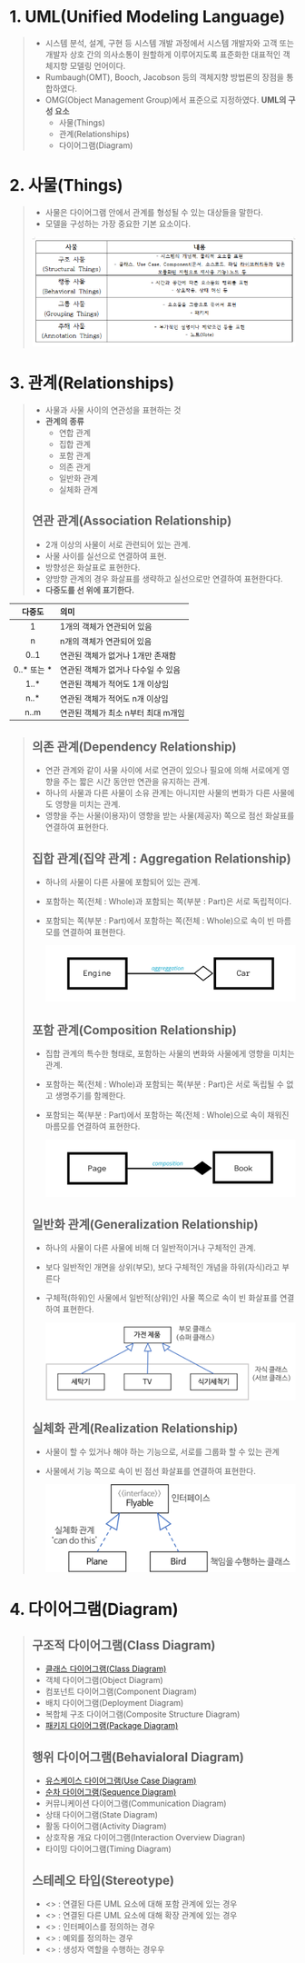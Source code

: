# 1. UML(Unified Modeling Language)
> - 시스템 분석, 설계, 구현 등 시스템 개발 과정에서 시스템 개발자와 고객 또는 개발자 상호 간의 의사소통이 원할하게 이루어지도록 표준화한 대표적인 객체지향 모델링 언어이다.
> - Rumbaugh(OMT), Booch, Jacobson 등의 객체지향 방법론의 장점을 통합하였다.
> - OMG(Object Management Group)에서 표준으로 지정하였다.
> **UML의 구성 요소**
>   - 사물(Things)
>   - 관계(Relationships)
>   - 다이어그램(Diagram)

# 2. 사물(Things)
> - 사물은 다이어그램 안에서 관계를 형성될 수 있는 대상들을 말한다.
> - 모델을 구성하는 가장 중요한 기본 요소이다.
>
> ![alt text](./img/UML_사물.png)

# 3. 관계(Relationships)
> - 사물과 사물 사이의 연관성을 표현하는 것
> - **관계의 종류**
>   - 연합 관계
>   - 집합 관계
>   - 포함 관계
>   - 의존 관게
>   - 일반화 관계
>   - 실체화 관계
> ## 연관 관계(Association Relationship)
> - 2개 이상의 사물이 서로 관련되어 있는 관계.
> - 사물 사이를 실선으로 연결하여 표현.
> - 방향성은 화살표로 표현한다.
> - 양방향 관계의 경우 화살표를 생략하고 실선으로만 연결하여 표현한다다.
> - **다중도를 선 위에 표기한다.**

|다중도|의미|
|:---:|:---|
|1|1개의 객체가 연관되어 있음|
|n|n개의 객체가 연관되어 있음|
|0..1|연관된 객체가 없거나 1개만 존재함|
|0..* 또는 *|연관된 객체가 없거나 다수일 수 있음|
|1..*|연관된 객체가 적어도 1개 이상임|
|n..*|연관된 객체가 적어도 n개 이상임|
|n..m|연관된 객체가 최소 n부터 최대 m개임|

> ## 의존 관계(Dependency Relationship)
> - 연관 관계와 같이 사물 사이에 서로 연관이 있으나 필요에 의해 서로에게 영향을 주는 짧은 시간 동안만 연관을 유지하는 관계.
> - 하나의 사물과 다른 사물이 소유 관계는 아니지만 사물의 변화가 다른 사물에도 영향을 미치는 관계.
> - 영향을 주는 사물(이용자)이 영향을 받는 사물(제공자) 쪽으로 점선 화살표를 연결하여 표현한다.
>
> ## 집합 관계(집약 관계 : Aggregation Relationship)
> - 하나의 사물이 다른 사물에 포함되어 있는 관계.
> - 포함하는 쪽(전체 : Whole)과 포함되는 쪽(부분 : Part)은 서로 독립적이다.
> - 포함되는 쪽(부분 : Part)에서 포함하는 쪽(전체 : Whole)으로 속이 빈 마름모를 연결하여 표현한다.
>
>   ![alt text](./img/UML_집약_관계.png)
>
> ## 포함 관계(Composition Relationship)
> - 집합 관계의 특수한 형태로, 포함하는 사물의 변화와 사물에게 영향을 미치는 관계.
> - 포함하는 쪽(전체 : Whole)과 포함되는 쪽(부분 : Part)은 서로 독립될 수 없고 생명주기를 함께한다.
> - 포함되는 쪽(부분 : Part)에서 포함하는 쪽(전체 : Whole)으로 속이 채워진 마름모를 연결하여 표현한다.
>
>   ![alt text](./img/UML_포함_관계.png)
>
> ## 일반화 관계(Generalization Relationship)
> - 하나의 사물이 다른 사물에 비해 더 일반적이거나 구체적인 관계.
> - 보다 일반적인 개면을 상위(부모), 보다 구체적인 개념을 하위(자식)라고 부른다
> - 구체적(하위)인 사물에서 일반적(상위)인 사물 쪽으로 속이 빈 화살표를 연결하여 표현한다.
>
>   ![alt text](./img/UML_일반화_관계.png)
>
> ## 실체화 관계(Realization Relationship)
> - 사물이 할 수 있거나 해야 하는 기능으로, 서로를 그룹화 할 수 있는 관계
> - 사물에서 기능 쪽으로 속이 빈 점선 화살표를 연결하여 표현한다.
>
>   ![alt text](./img/UML_실체화_관계.png)

# 4. 다이어그램(Diagram)
> ## 구조적 다이어그램(Class Diagram)
> - [클래스 다이어그램(Class Diagram)](./1_요구사항_확인/UML_클래스_다이어그램.md)
> - 객체 다이어그램(Object Diagram)
> - 컴포넌트 다이어그램(Component Diagram)
> - 배치 다이어그램(Deployment Diagram)
> - 복합체 구조 다이어그램(Composite Structure Diagram)
> - [패키지 다이어그램(Package Diagram)](./1_요구사항_확인/UML_패키지_다이어그램.md)
>
> ## 행위 다이어그램(Behavialoral Diagram)
> - [유스케이스 다이어그램(Use Case Diagram)](./1_요구사항_확인/UML_유스케이스_다이어그램.md)
> - [순차 다이어그램(Sequence Diagram)](./1_요구사항_확인/UML_순차_다이어그램.md)
> - 커뮤니케이션 다이어그램(Communication Diagram)
> - 상태 다이어그램(State Diagram)
> - 활동 다이어그램(Activity Diagram)
> - 상호작용 개요 다이어그램(Interaction Overview Diagran)
> - 타이밍 다이어그램(Timing Diagram)
>
> ## 스테레오 타입(Stereotype)
> - <<include>> : 연결된 다른 UML 요소에 대해 포함 관계에 있는 경우
> - <<extends>> : 연결된 다른 UML 요소에 대해 확장 관계에 있는 경우
> - <<interface>> : 인터페이스를 정의하는 경우
> - <<exception>> : 예외를 정의하는 경우
> - <<constructor>> : 생성자 역할을 수행하는 경우우
